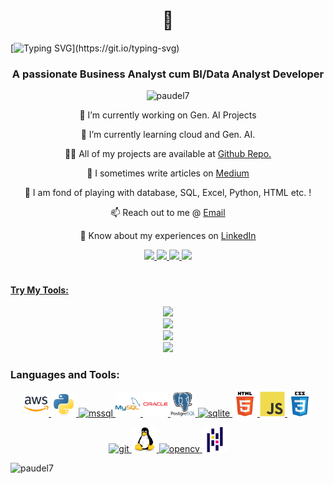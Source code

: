 <h1 align="center"> 👋 </h1>

<!-- <img align="right" src="https://visitor-badge.laohi.icu/badge?page_id=salesp07.salesp07"/> -->

[![Typing SVG](https://readme-typing-svg.demolab.com/?lines=Hi+there+!;I+am+Kiran!!;Welcome+to+my+Github+!!!)](https://git.io/typing-svg)

<div align="center">
<h3 align="center">A passionate Business Analyst cum BI/Data Analyst Developer</h3>

<p align="centre"> <img src="https://komarev.com/ghpvc/?username=paudel7&label=Profile%20views&color=0e75b6&style=flat" alt="paudel7" /> </p>

<!-- <p align="left"> <a href="https://github.com/ryo-ma/github-profile-trophy"><img src="https://github-profile-trophy.vercel.app/?username=abcgit" alt="abcgit" /></a> </p>-->

<!--<p align="left"> <a href="https://twitter.com/twitter/tw" target="blank"><img src="https://img.shields.io/twitter/follow/twitter/tw?logo=twitter&style=for-the-badge" alt="twitter/tw" /></a> </p>-->

 🔭 I’m currently working on Gen. AI  Projects

 🌱 I’m currently learning cloud and Gen. AI.

<!-- - 👯 I’m looking to collaborate on [ABC Projects](https://www.xyz.com) -->

 👨‍💻 All of my projects are available at [Github Repo.](https://github.com/paudel7?tab=repositories)

📝 I sometimes write articles on <a href="https://medium.com/@kiran1-paudel2" target="_blank" rel="noopener noreferrer">Medium</a>

 💬 I am fond of playing with database, SQL, Excel, Python, HTML etc. !

 📫 Reach out to me @ [Email](kiran1.paudel2@gmail.com)

 📄 Know about my experiences on <a href="https://linkedin.com/in/paudelkiran" target="_blank">LinkedIn</a>
</div>

<div align="center">
<a href="mailto:kiran1.paudel2@gmail.com">
<img src="https://img.shields.io/badge/Gmail-333333?style=for-the-badge&logo=gmail&logoColor=red" />
</a>
<a href="https://linkedin.com/in/paudelkiran" target="_blank">
<img src="https://img.shields.io/badge/LinkedIn-007785?style=for-the-badge&logo=linkedin&logoColor=white" target="_blank" />
</a>
<a href="https://paudel7.github.io/Portfolio_Kiran/" target="_blank">
<img src="https://img.shields.io/badge/Portfolio-FF5722?style=for-the-badge&logo=todoist&logoColor=white" target="_blank" />
</a>
 <a href="https://paudel7-python.streamlit.app/" target="_blank">
<img src="https://img.shields.io/badge/Sample-Project-FF5722?style=for-the-badge&logo=todoist&logoColor=white" target="_blank" /> <br>
<a href="https://datamap.dataforai.tech/" target="_blank"><br>
 <div align="center">
<h4 align="left">Try My Tools:</h4>
<img src="https://img.shields.io/badge/Try My Tool >>> Data Mapping GUI-FF4444?style=for-the-badge&logo=todoist&logoColor=white" target="_blank" /><br>
<a href="https://bizanalyst.dataforai.tech/" target="_blank">
<img src="https://img.shields.io/badge/Try My Tool >>> (Excel, Pivot & Statistical Analysis)-FF9631?style=for-the-badge&logo=todoist&logoColor=white" target="_blank" /><br>
<a href="https://bizanalyst.dataforai.tech/" target="_blank">
<img src="https://img.shields.io/badge/Try My Tool >>> (Resume Tailor Combo GPT)-FF1369?style=for-the-badge&logo=todoist&logoColor=white" target="_blank" /><br>
<a href="https://chatgpt.com/g/g-86bdXJwla-resume-tailor" target="_blank">
<img src="https://img.shields.io/badge/Try My Tool >>> (Financial Statement Analyzer GPT)-FF7531?style=for-the-badge&logo=todoist&logoColor=white" target="_blank" /><br>
<a href="https://chatgpt.com/g/g-5EUBVALxN-financial-statement-analyzer" target="_blank">

  
</a>
</div>


<!-- <h3 align="left">Connect with me:</h3>
<p align="left">
<a href="https://twitter.com/twitter/tw" target="blank"><img align="center" src="https://raw.githubusercontent.com/rahuldkjain/github-profile-readme-generator/master/src/images/icons/Social/twitter.svg" alt="twitter/tw" height="30" width="40" /></a>

<a href="https://linkedin.com/in/paudelkiran" target="blank"><img align="center" src="https://raw.githubusercontent.com/rahuldkjain/github-profile-readme-generator/master/src/images/icons/Social/linked-in-alt.svg" alt="linkedin/abc" height="30" width="40" />
 
<a href="https://kaggle.com/kiranpaudel1" target="blank"><img align="center" src="https://raw.githubusercontent.com/rahuldkjain/github-profile-readme-generator/master/src/images/icons/Social/kaggle.svg" alt="kaggle-abc" height="30" width="40" /></a>

<a href="https://medium.com/@kiran1-paudel2" target="_blank"><img align="center" src="https://raw.githubusercontent.com/rahuldkjain/github-profile-readme-generator/master/src/images/icons/Social/medium.svg" alt="@med" height="30" width="40" /></a>

<a href="https://www.youtube.com/c/@youtube/yt" target="blank"><img align="center" src="https://raw.githubusercontent.com/rahuldkjain/github-profile-readme-generator/master/src/images/icons/Social/youtube.svg" alt="@youtube/yt" height="30" width="40" /></a>-->
</p>

<div align="center">
<h3 align="left">Languages and Tools:</h3>
 <a href="https://aws.amazon.com" target="_blank" rel="noreferrer"> <img src="https://raw.githubusercontent.com/devicons/devicon/master/icons/amazonwebservices/amazonwebservices-original-wordmark.svg" alt="aws" width="40" height="40"/> </a> 
  <a href="https://www.python.org" target="_blank" rel="noreferrer"> <img src="https://raw.githubusercontent.com/devicons/devicon/master/icons/python/python-original.svg" alt="python" width="40" height="40"/> </a> 
<a href="https://www.microsoft.com/en-us/sql-server" target="_blank" rel="noreferrer"> <img src="https://www.svgrepo.com/show/303229/microsoft-sql-server-logo.svg" alt="mssql" width="40" height="40"/> </a> 
 <a href="https://www.mysql.com/" target="_blank" rel="noreferrer"> <img src="https://raw.githubusercontent.com/devicons/devicon/master/icons/mysql/mysql-original-wordmark.svg" alt="mysql" width="40" height="40"/> </a> 
<a href="https://www.oracle.com/" target="_blank" rel="noreferrer"> <img src="https://raw.githubusercontent.com/devicons/devicon/master/icons/oracle/oracle-original.svg" alt="oracle" width="40" height="40"/> </a> 
<a href="https://www.postgresql.org" target="_blank" rel="noreferrer"> <img src="https://raw.githubusercontent.com/devicons/devicon/master/icons/postgresql/postgresql-original-wordmark.svg" alt="postgresql" width="40" height="40"/> </a> 
<a href="https://www.sqlite.org/" target="_blank" rel="noreferrer"> <img src="https://www.vectorlogo.zone/logos/sqlite/sqlite-icon.svg" alt="sqlite" width="40" height="40"/> </a> 
<a href="https://www.w3.org/html/" target="_blank" rel="noreferrer"> <img src="https://raw.githubusercontent.com/devicons/devicon/master/icons/html5/html5-original-wordmark.svg" alt="html5" width="40" height="40"/> </a> 
 <a href="https://developer.mozilla.org/en-US/docs/Web/JavaScript" target="_blank" rel="noreferrer"> <img src="https://raw.githubusercontent.com/devicons/devicon/master/icons/javascript/javascript-original.svg" alt="javascript" width="40" height="40"/> </a> 
<a href="https://www.w3schools.com/css/" target="_blank" rel="noreferrer"> <img src="https://raw.githubusercontent.com/devicons/devicon/master/icons/css3/css3-original-wordmark.svg" alt="css3" width="40" height="40"/> </a> 


 <a href="https://git-scm.com/" target="_blank" rel="noreferrer"> <img src="https://www.vectorlogo.zone/logos/git-scm/git-scm-icon.svg" alt="git" width="40" height="40"/> </a> 
  <a href="https://www.linux.org/" target="_blank" rel="noreferrer"> <img src="https://raw.githubusercontent.com/devicons/devicon/master/icons/linux/linux-original.svg" alt="linux" width="40" height="40"/> </a> 
  <a href="https://opencv.org/" target="_blank" rel="noreferrer"> <img src="https://www.vectorlogo.zone/logos/opencv/opencv-icon.svg" alt="opencv" width="40" height="40"/> </a> 
  <a href="https://pandas.pydata.org/" target="_blank" rel="noreferrer"> <img src="https://raw.githubusercontent.com/devicons/devicon/2ae2a900d2f041da66e950e4d48052658d850630/icons/pandas/pandas-original.svg" alt="pandas" width="40" height="40"/> </a> 
  <!-- <a href="https://reactjs.org/" target="_blank" rel="noreferrer"> <img src="https://raw.githubusercontent.com/devicons/devicon/master/icons/react/react-original-wordmark.svg" alt="react" width="40" height="40"/> </a> -->
<!-- <a href="https://seaborn.pydata.org/" target="_blank" rel="noreferrer"> <img src="https://seaborn.pydata.org/_images/logo-mark-lightbg.svg" alt="seaborn" width="40" height="40"/> </a> -->
 <!-- <a href="https://www.tensorflow.org" target="_blank" rel="noreferrer"> <img src="https://www.vectorlogo.zone/logos/tensorflow/tensorflow-icon.svg" alt="tensorflow" width="40" height="40"/> </a> </p> -->
 </div>

<p><img align="left" src="https://github-readme-stats.vercel.app/api/top-langs?username=paudel7&show_icons=true&locale=en&layout=compact" alt="paudel7" /></p>

<!--<p>&nbsp;<img align="center" src="https://github-readme-stats.vercel.app/api?username=abcgit&show_icons=true&locale=en" alt="abcgit" /></p>-->

